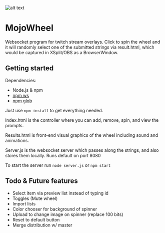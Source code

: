 ![alt text](https://stonemoney.github.io/images/mojowheel.png "MojoWheel")
# MojoWheel
Websocket program for twitch stream overlays. Click to spin the wheel and it will randomly select one of the submitted strings via result.html, which would be captured in XSplit/OBS as a BrowserWindow.

## Getting started

Dependencies:
* Node.js & npm
* [npm ws](https://www.npmjs.com/package/ws)
* [npm glob](https://www.npmjs.com/package/glob)

Just use ``npm install`` to get everything needed.

Index.html is the controller where you can add, remove, spin, and view the prompts.

Results.html is front-end visual graphics of the wheel including sound and animations.

Server.js is the websocket server which passes along the strings, and also stores them locally. Runs default on port 8080

To start the server run ``node server.js`` or ``npm start``

## Todo & Future features

* Select item via preview list instead of typing id
* Toggles (Mute wheel)
* Import lists
* Color chooser for background of spinner
* Upload to change image on spinner (replace 100 bits)
* Reset to default button
* Merge distribution w/ master